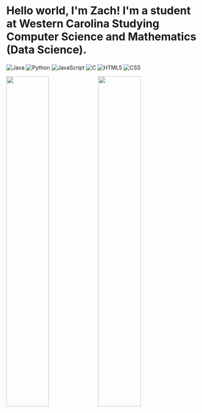 # Hello world, I'm Zach! I'm a student at Western Carolina Studying Computer Science and Mathematics (Data Science).

[//]: # (Languages)
<img align="center" alt="Java" src="https://img.shields.io/badge/java-%23ED8B00.svg?style=for-the-badge&logo=java&logoColor=white"/>
<img align="center" alt="Python" src="https://img.shields.io/badge/python-3670A0?style=for-the-badge&logo=python&logoColor=ffdd54"/>
<img align="center" alt="JavaScript" src="https://img.shields.io/badge/javascript-%23323330.svg?style=for-the-badge&logo=javascript&logoColor=%23F7DF1E"/>
<img align="center" alt="C" src="https://img.shields.io/badge/c-%2300599C.svg?style=for-the-badge&logo=c&logoColor=white"/>
<img align="center" alt="HTML5" src="https://img.shields.io/badge/html5-%23E34F26.svg?style=for-the-badge&logo=html5&logoColor=white"/>
<img align="center" alt="CSS" src="https://img.shields.io/badge/CSS3-1572B6?style=for-the-badge&logo=css3&logoColor=white"/>

[//]: # (Stats)
<img align="left" width="47%" src = "https://github-readme-stats.vercel.app/api/top-langs/?username=zteanes&layout=donut" />
<img align="left" width="47%" src = "https://github-readme-stats.vercel.app/api?username=zteanes&show_icons=true&theme=tokyonight" />
